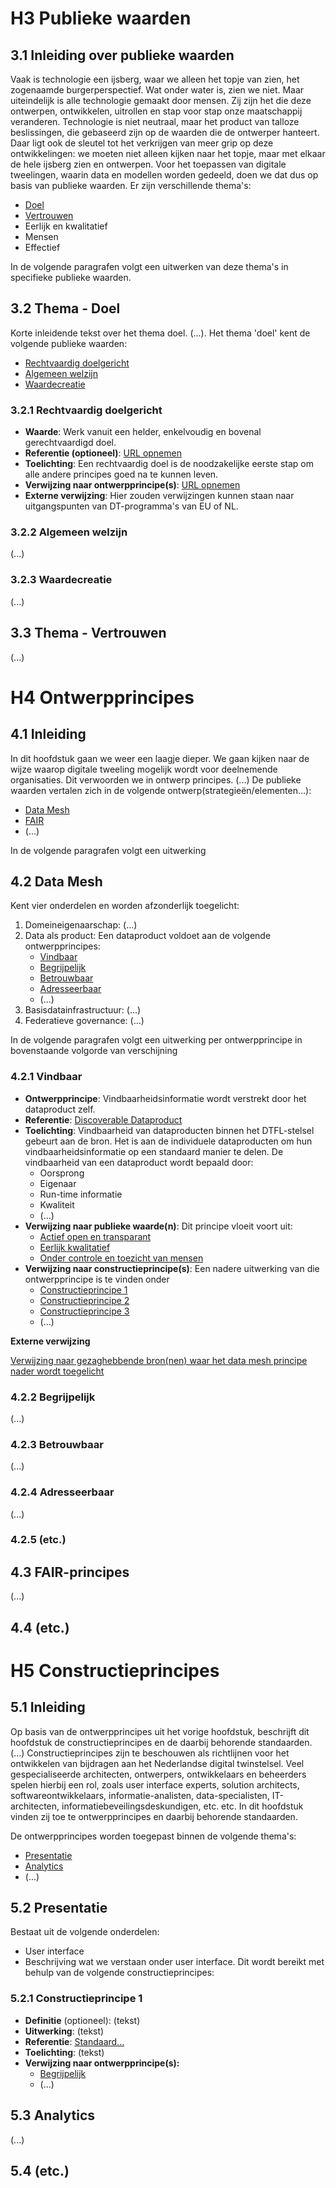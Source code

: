 # H3 Publieke waarden

## 3.1	Inleiding over publieke waarden

Vaak is technologie een ijsberg, waar we alleen het topje van zien, het zogenaamde burgerperspectief. Wat onder water is, zien we niet. Maar uiteindelijk is alle technologie gemaakt door mensen. Zij zijn het die deze ontwerpen, ontwikkelen, uitrollen en stap voor stap onze maatschappij veranderen. Technologie is niet neutraal, maar het product van talloze beslissingen, die gebaseerd zijn op de waarden die de ontwerper hanteert. Daar ligt ook de sleutel tot het verkrijgen van meer grip op deze ontwikkelingen: we moeten niet alleen kijken naar het topje, maar met elkaar de hele ijsberg zien en ontwerpen. Voor het toepassen van digitale tweelingen, waarin data en modellen worden gedeeld, doen we dat dus op basis van publieke waarden. Er zijn verschillende thema's:

 * [Doel](https://github.com/Geonovum/DTFL/blob/main/Referentie%20Architectuur/draft/uitgewerkt_voorbeeld_samenhang_h345.md#32thema---doel)
 * [Vertrouwen](https://github.com/Geonovum/DTFL/blob/main/Referentie%20Architectuur/draft/uitgewerkt_voorbeeld_samenhang_h345.md#33thema---vertrouwen)
 * Eerlijk en kwalitatief
 * Mensen
 * Effectief

In de volgende paragrafen volgt een uitwerken van deze thema's in specifieke publieke waarden.

## 3.2	Thema - Doel

Korte inleidende tekst over het thema doel. (...). Het thema 'doel' kent de volgende publieke waarden:

 * [Rechtvaardig doelgericht](https://github.com/Geonovum/DTFL/blob/main/Referentie%20Architectuur/draft/uitgewerkt_voorbeeld_samenhang_h345.md#321rechtvaardig-doelgericht)
 * [Algemeen welzijn](https://github.com/Geonovum/DTFL/blob/main/Referentie%20Architectuur/draft/uitgewerkt_voorbeeld_samenhang_h345.md#322algemeen-welzijn)
 * [Waardecreatie](https://github.com/Geonovum/DTFL/blob/main/Referentie%20Architectuur/draft/uitgewerkt_voorbeeld_samenhang_h345.md#323waardecreatie)

### 3.2.1	Rechtvaardig doelgericht

* **Waarde**: Werk vanuit een helder, enkelvoudig en bovenal gerechtvaardigd doel.
* **Referentie (optioneel)**: [URL opnemen](URL)
* **Toelichting**: Een rechtvaardig doel is de noodzakelijke eerste stap om alle andere principes goed na te kunnen leven.
* **Verwijzing naar ontwerpprincipe(s)**: [URL opnemen](URL)
* **Externe verwijzing**: Hier zouden verwijzingen kunnen staan naar uitgangspunten van DT-programma's van EU of NL.

### 3.2.2	Algemeen welzijn
(...)

### 3.2.3	Waardecreatie
(...)

## 3.3	Thema - Vertrouwen
(...)

# H4 Ontwerpprincipes
## 4.1	Inleiding
In dit hoofdstuk gaan we weer een laagje dieper. We gaan kijken naar de wijze waarop digitale tweeling mogelijk wordt voor deelnemende organisaties. Dit verwoorden we in ontwerp principes. (...) De publieke waarden vertalen zich in de volgende ontwerp(strategieën/elementen...):

 * [Data Mesh](https://github.com/Geonovum/DTFL/blob/main/Referentie%20Architectuur/draft/uitgewerkt_voorbeeld_samenhang_h345.md#42-data-mesh)
 * [FAIR](https://github.com/Geonovum/DTFL/blob/main/Referentie%20Architectuur/draft/uitgewerkt_voorbeeld_samenhang_h345.md#43-fair-principes)
 * (...)

In de volgende paragrafen volgt een uitwerking

## 4.2 Data Mesh

Kent vier onderdelen en worden afzonderlijk toegelicht: 

1. Domeineigenaarschap: (...)
2. Data als product: Een dataproduct voldoet aan de volgende ontwerpprincipes:
    * [Vindbaar](https://github.com/Geonovum/DTFL/blob/main/Referentie%20Architectuur/draft/uitgewerkt_voorbeeld_samenhang_h345.md#421vindbaar)
    * [Begrijpelijk](https://github.com/Geonovum/DTFL/blob/main/Referentie%20Architectuur/draft/uitgewerkt_voorbeeld_samenhang_h345.md#422begrijpelijk)
    * [Betrouwbaar](https://github.com/Geonovum/DTFL/blob/main/Referentie%20Architectuur/draft/uitgewerkt_voorbeeld_samenhang_h345.md#423betrouwbaar)
    * [Adresseerbaar](https://github.com/Geonovum/DTFL/blob/main/Referentie%20Architectuur/draft/uitgewerkt_voorbeeld_samenhang_h345.md#424adresseerbaar)
    * (...)
3. Basisdatainfrastructuur: (...)
4. Federatieve governance: (...)

In de volgende paragrafen volgt een uitwerking per ontwerpprincipe in bovenstaande volgorde van verschijning

### 4.2.1	Vindbaar

 * **Ontwerpprincipe**: Vindbaarheidsinformatie wordt verstrekt door het dataproduct zelf. 
 * **Referentie**: [Discoverable Dataproduct](https://martinfowler.com/articles/data-monolith-to-mesh.html#DataAndProductThinkingConvergence)
 * **Toelichting**: Vindbaarheid van dataproducten binnen het DTFL-stelsel gebeurt aan de bron. Het is aan de individuele dataproducten om hun 
vindbaarheidsinformatie op een standaard manier te delen. De vindbaarheid van een dataproduct wordt bepaald door:
    * Oorsprong
    * Eigenaar
    * Run-time informatie
    * Kwaliteit
    * (...)
* **Verwijzing naar publieke waarde(n)**: Dit principe vloeit voort uit:
    * [Actief open en transparant](URL)
    * [Eerlijk kwalitatief](URL)
    * [Onder controle en toezicht van mensen](URL)
* **Verwijzing naar constructieprincipe(s)**: Een nadere uitwerking van die ontwerpprincipe is te vinden onder
    * [Constructieprincipe 1](https://github.com/Geonovum/DTFL/blob/main/Referentie%20Architectuur/draft/uitgewerkt_voorbeeld_samenhang_h345.md#521constructieprincipe-1)
    * [Constructieprincipe 2](interneLinkNaarConstructieprincipe2)
    * [Constructieprincipe 3](interneLinkNaarConstructieprincipe3)
    * (...)

**Externe verwijzing**

[Verwijzing naar gezaghebbende bron(nen) waar het data mesh principe nader wordt toegelicht](URL)

### 4.2.2	Begrijpelijk
(...)
### 4.2.3 	Betrouwbaar
(...)
### 4.2.4	Adresseerbaar
(...)
### 4.2.5	(etc.)

## 4.3 FAIR-principes
(...)

## 4.4 	(etc.)

# H5 Constructieprincipes

## 5.1 Inleiding

Op basis van de ontwerpprincipes uit het vorige hoofdstuk, beschrijft dit hoofdstuk de constructieprincipes en de daarbij behorende standaarden. (...) Constructieprincipes zijn te beschouwen als richtlijnen voor het ontwikkelen van bijdragen aan het Nederlandse digital twinstelsel. Veel gespecialiseerde architecten, ontwerpers, ontwikkelaars en beheerders spelen hierbij een rol, zoals user interface experts, solution architects, softwareontwikkelaars, informatie-analisten, data-specialisten, IT-architecten, informatiebeveilingsdeskundigen, etc. etc. In dit hoofdstuk vinden zij toe te ontwerpprincipes en daarbij behorende standaarden.

De ontwerpprincipes worden toegepast binnen de volgende thema's:
 * [Presentatie](https://github.com/Geonovum/DTFL/blob/main/Referentie%20Architectuur/draft/uitgewerkt_voorbeeld_samenhang_h345.md#52-presentatie)
 * [Analytics ](https://github.com/Geonovum/DTFL/blob/main/Referentie%20Architectuur/draft/uitgewerkt_voorbeeld_samenhang_h345.md#53-analytics)
 * (...)

## 5.2 Presentatie

Bestaat uit de volgende onderdelen:
 * User interface
 * Beschrijving wat we verstaan onder user interface. Dit wordt bereikt met behulp van de volgende constructieprincipes:

### 5.2.1	Constructieprincipe 1

 * **Definitie** (optioneel): (tekst)
 * **Uitwerking**: (tekst)
 * **Referentie**: [Standaard...](URL)
 * **Toelichting**: (tekst)
 * **Verwijzing naar ontwerpprincipe(s):**
    * [Begrijpelijk](https://github.com/Geonovum/DTFL/blob/main/Referentie%20Architectuur/draft/uitgewerkt_voorbeeld_samenhang_h345.md#422begrijpelijk)
    * (...)

## 5.3 Analytics

(...)

## 5.4 (etc.)